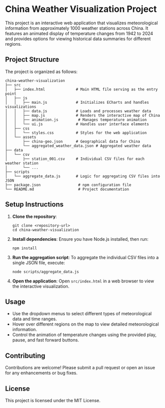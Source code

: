 # China Weather Visualization Project

This project is an interactive web application that visualizes meteorological information from approximately 1000 weather stations across China. It features an animated display of temperature changes from 1942 to 2024 and provides options for viewing historical data summaries for different regions.

## Project Structure

The project is organized as follows:

```
china-weather-visualization
├── src
│   ├── index.html              # Main HTML file serving as the entry point
│   ├── js
│   │   ├── main.js             # Initializes ECharts and handles visualizations
│   │   ├── data.js             # Loads and processes weather data
│   │   ├── map.js              # Renders the interactive map of China
│   │   ├── animation.js         # Manages temperature animation
│   │   └── ui.js               # Handles user interface elements
│   ├── css
│   │   └── styles.css          # Styles for the web application
│   └── assets
│       ├── china-geo.json      # Geographical data for China
│       └── aggregated_weather_data.json # Aggregated weather data
├── data
│   └── csv
│       ├── station_001.csv     # Individual CSV files for each weather station
│       └── ...
├── scripts
│   └── aggregate_data.js       # Logic for aggregating CSV files into JSON
├── package.json                 # npm configuration file
└── README.md                    # Project documentation
```

## Setup Instructions

1. **Clone the repository**:
   ```
   git clone <repository-url>
   cd china-weather-visualization
   ```

2. **Install dependencies**:
   Ensure you have Node.js installed, then run:
   ```
   npm install
   ```

3. **Run the aggregation script**:
   To aggregate the individual CSV files into a single JSON file, execute:
   ```
   node scripts/aggregate_data.js
   ```

4. **Open the application**:
   Open `src/index.html` in a web browser to view the interactive visualization.

## Usage

- Use the dropdown menus to select different types of meteorological data and time ranges.
- Hover over different regions on the map to view detailed meteorological information.
- Control the animation of temperature changes using the provided play, pause, and fast forward buttons.

## Contributing

Contributions are welcome! Please submit a pull request or open an issue for any enhancements or bug fixes.

## License

This project is licensed under the MIT License.